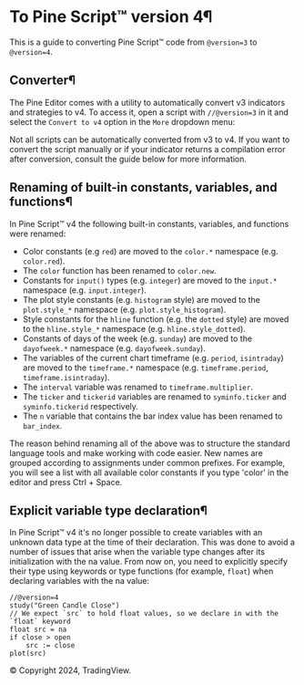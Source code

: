 # To Pine Script™ version 4¶

This is a guide to converting Pine Script™ code from `@version=3` to `@version=4`.

## Converter¶

The Pine Editor comes with a utility to automatically convert v3 indicators and strategies to v4\. To access it, open a script with `//@version=3` in it and select the `Convert to v4` option in the `More` dropdown menu:

Not all scripts can be automatically converted from v3 to v4\. If you want to convert the script manually or if your indicator returns a compilation error after conversion, consult the guide below for more information.

## Renaming of built-in constants, variables, and functions¶

In Pine Script™ v4 the following built-in constants, variables, and functions were renamed:

- Color constants (e.g `red`) are moved to the `color.*` namespace (e.g. `color.red`).
- The `color` function has been renamed to `color.new`.
- Constants for `input()` types (e.g. `integer`) are moved to the `input.*` namespace (e.g. `input.integer`).
- The plot style constants (e.g. `histogram` style) are moved to the `plot.style_*` namespace (e.g. `plot.style_histogram`).
- Style constants for the `hline` function (e.g. the `dotted` style) are moved to the `hline.style_*` namespace (e.g. `hline.style_dotted`).
- Constants of days of the week (e.g. `sunday`) are moved to the `dayofweek.*` namespace (e.g. `dayofweek.sunday`).
- The variables of the current chart timeframe (e.g. `period`, `isintraday`) are moved to the `timeframe.*` namespace (e.g. `timeframe.period`, `timeframe.isintraday`).
- The `interval` variable was renamed to `timeframe.multiplier`.
- The `ticker` and `tickerid` variables are renamed to `syminfo.ticker` and `syminfo.tickerid` respectively.
- The `n` variable that contains the bar index value has been renamed to `bar_index`.

The reason behind renaming all of the above was to structure the standard language tools and make working with code easier. New names are grouped according to assignments under common prefixes. For example, you will see a list with all available color constants if you type 'color' in the editor and press Ctrl + Space.

## Explicit variable type declaration¶

In Pine Script™ v4 it's no longer possible to create variables with an unknown data type at the time of their declaration. This was done to avoid a number of issues that arise when the variable type changes after its initialization with the na value. From now on, you need to explicitly specify their type using keywords or type functions (for example, `float`) when declaring variables with the na value:

```pinescript
//@version=4
study("Green Candle Close")
// We expect `src` to hold float values, so we declare in with the `float` keyword
float src = na
if close > open
    src := close
plot(src)
```

© Copyright 2024, TradingView.
